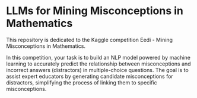 # LLMs for Mining Misconceptions in Mathematics

This repository is dedicated to the Kaggle competition Eedi - Mining Misconceptions in Mathematics. 

In this competition, your task is to build an NLP model powered by machine learning to accurately predict the relationship between misconceptions and incorrect answers (distractors) in multiple-choice questions. The goal is to assist expert educators by generating candidate misconceptions for distractors, simplifying the process of linking them to specific misconceptions.








